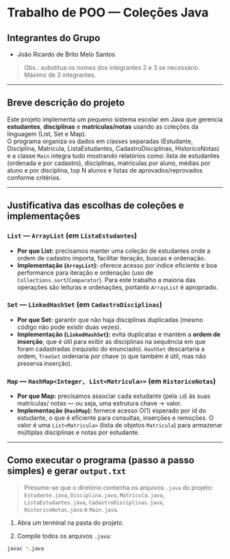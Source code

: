 # Trabalho de POO — Coleções Java

## Integrantes do Grupo
- João Ricardo de Brito Melo Santos

> Obs.: substitua os nomes dos integrantes 2 e 3 se necessário. Máximo de 3 integrantes.

---

## Breve descrição do projeto
Este projeto implementa um pequeno sistema escolar em Java que gerencia **estudantes**, **disciplinas** e **matrículas/notas** usando as coleções da linguagem (List, Set e Map).  
O programa organiza os dados em classes separadas (Estudante, Disciplina, Matricula, ListaEstudantes, CadastroDisciplinas, HistoricoNotas) e a classe `Main` integra tudo mostrando relatórios como: lista de estudantes (ordenada e por cadastro), disciplinas, matrículas por aluno, médias por aluno e por disciplina, top N alunos e listas de aprovados/reprovados conforme critérios.

---

## Justificativa das escolhas de coleções e implementações

### `List` — `ArrayList` (em `ListaEstudantes`)
- **Por que List:** precisamos manter uma coleção de estudantes onde a ordem de cadastro importa, facilitar iteração, buscas e ordenação.
- **Implementação (`ArrayList`):** oferece acesso por índice eficiente e boa performance para iteração e ordenação (uso de `Collections.sort`/`Comparator`). Para este trabalho a maioria das operações são leituras e ordenações, portanto `ArrayList` é apropriado.

### `Set` — `LinkedHashSet` (em `CadastroDisciplinas`)
- **Por que Set:** garantir que não haja disciplinas duplicadas (mesmo código não pode existir duas vezes).
- **Implementação (`LinkedHashSet`):** evita duplicatas e mantém a **ordem de inserção**, que é útil para exibir as disciplinas na sequência em que foram cadastradas (requisito do enunciado). `HashSet` descartaria a ordem, `TreeSet` ordenaria por chave (o que também é útil, mas não preserva inserção).

### `Map` — `HashMap<Integer, List<Matricula>>` (em `HistoricoNotas`)
- **Por que Map:** precisamos associar cada estudante (pela `id`) às suas matrículas/ notas — ou seja, uma estrutura chave → valor.
- **Implementação (`HashMap`):** fornece acesso O(1) esperado por id do estudante, o que é eficiente para consultas, inserções e remoções. O valor é uma `List<Matricula>` (lista de objetos `Matricula`) para armazenar múltiplas disciplinas e notas por estudante.

---

## Como executar o programa (passo a passo simples) e gerar `output.txt`

> Presume-se que o diretório contenha os arquivos `.java` do projeto:
> `Estudante.java`, `Disciplina.java`, `Matricula.java`, `ListaEstudantes.java`, `CadastroDisciplinas.java`, `HistoricoNotas.java` e `Main.java`.

1. Abra um terminal na pasta do projeto.

2. Compile todos os arquivos `.java`:
```bash
javac *.java
